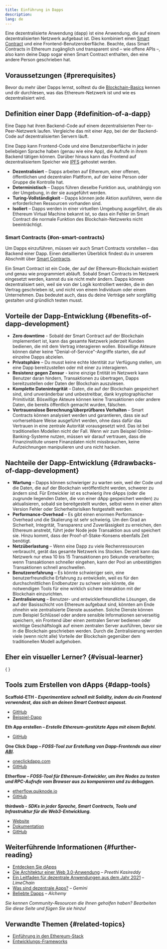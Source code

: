 ```yaml
---
title: Einführung in Dapps
description:
lang: de
---
```


Eine dezentralisierte Anwendung (dapp) ist eine Anwendung, die auf einem dezentralisierten Netzwerk aufgebaut ist. Dies kombiniert einen [Smart Contract](/developers/docs/smart-contracts/) und eine Frontend-Benutzeroberfläche. Beachte, dass Smart Contracts in Ethereum zugänglich und transparent sind – wie offene APIs –, also kann deine Dapp sogar einen Smart Contract enthalten, den eine andere Person geschrieben hat.

## Voraussetzungen \{#prerequisites}

Bevor du mehr über Dapps lernst, solltest du die [Blockchain-Basics](/developers/docs/intro-to-ethereum/) kennen und dir durchlesen, was das Ethereum-Netzwerk ist und wie es dezentralisiert wird.

## Definition einer Dapp \{#definition-of-a-dapp}

Eine Dapp hat ihren Backend-Code auf einem dezentralisierten Peer-to-Peer-Netzwerk laufen. Vergleiche das mit einer App, bei der der Backend-Code auf dezentralisierten Servern läuft.

Eine Dapp kann Frontend-Code und eine Benutzeroberfläche in jeder beliebigen Sprache haben (genau wie eine App), die Aufrufe in ihrem Backend tätigen können. Darüber hinaus kann das Frontend auf dezentralisiertem Speicher wie [IPFS](https://ipfs.io/) gehostet werden.

- **Dezentralisiert** – Dapps arbeiten auf Ethereum, einer offenen, öffentlichen und dezentralen Plattform, auf der keine Person oder Gruppe die Kontrolle hat.
- **Deterministisch** – Dapps führen dieselbe Funktion aus, unabhängig von der Umgebung, in der sie ausgeführt werden.
- **Turing-Vollständigkeit** – Dapps können jede Aktion ausführen, wenn die erforderlichen Ressourcen vorhanden sind.
- **Isoliert** – Dapps werden in einer virtuellen Umgebung ausgeführt, die als Ethereum Virtual Machine bekannt ist, so dass ein Fehler im Smart Contract die normale Funktion des Blockchain-Netzwerks nicht beeinträchtigt.

### Smart Contracts \{#on-smart-contracts}

Um Dapps einzuführen, müssen wir auch Smart Contracts vorstellen – das Backend einer Dapp. Einen detaillierten Überblick findest du in unserem Abschnitt über [Smart Contracts](/developers/docs/smart-contracts/).

Ein Smart Contract ist ein Code, der auf der Ethereum-Blockchain existiert und genau wie programmiert abläuft. Sobald Smart Contracts im Netzwerk eingesetzt werden, kannst du sie nicht mehr ändern. Dapps können dezentralisiert sein, weil sie von der Logik kontrolliert werden, die in den Vertrag geschrieben ist, und nicht von einem Individuum oder einem Unternehmen. Das bedeutet auch, dass du deine Verträge sehr sorgfältig gestalten und gründlich testen musst.

## Vorteile der Dapp-Entwicklung \{#benefits-of-dapp-development}

- **Zero downtime** - Sobald der Smart Contract auf der Blockchain implementiert ist, kann das gesamte Netzwerk jederzeit Kunden bedienen, die mit dem Vertrag interagieren wollen. Böswillige Akteure können daher keine "Denial-of-Service"-Angriffe starten, die auf einzelne Dapps abzielen.
- **Privatsphäre** – Du musst keine echte Identität zur Verfügung stellen, um eine Dapp bereitzustellen oder mit einer zu interagieren.
- **Resistenz gegen Zensur** - keine einzige Entität im Netzwerk kann Benutzer daran hindern, Transaktionen zu übertragen, Dapps bereitzustellen oder Daten der Blockchain auszulesen.
- **Komplette Datenintegrität** – Daten, die auf der Blockchain gespeichert sind, sind unveränderbar und unbestreitbar, dank kryptographischer Primitivität. Böswillige Akteure können keine Transaktionen oder andere Daten, die bereits öffentlich gemacht wurden, fälschen.
- **Vertrauenslose Berechnung/überprüfbares Verhalten** – Smart Contracts können analysiert werden und garantieren, dass sie auf vorhersehbare Weise ausgeführt werden, ohne dass dafür das Vertrauen in eine zentrale Autorität vorausgesetzt wird. Das ist bei traditionellen Modellen nicht der Fall. Wenn wir zum Beispiel Online-Banking-Systeme nutzen, müssen wir darauf vertrauen, dass die Finanzinstitute unsere Finanzdaten nicht missbrauchen, keine Aufzeichnungen manipulieren und uns nicht hacken.

## Nachteile der Dapp-Entwicklung \{#drawbacks-of-dapp-development}

- **Wartung** – Dapps können schwieriger zu warten sein, weil der Code und die Daten, die auf der Blockchain veröffentlicht werden, schwerer zu ändern sind. Für Entwickler ist es schwierig ihre dApps (oder die zugrunde liegenden Daten, die von einer dApp gespeichert werden) zu aktualisieren, sobald sie bereitgestellt wurden, selbst wenn in einer alten Version Fehler oder Sicherheitsrisiken festgestellt werden.
- **Performance-Overhead** – Es gibt einen enormen Performance-Overhead und die Skalierung ist sehr schwierig. Um den Grad an Sicherheit, Integrität, Transparenz und Zuverlässigkeit zu erreichen, den Ethereum anstrebt, führt jeder Node jede Transaktion aus und speichert sie. Hinzu kommt, dass der Proof-of-Stake-Konsens ebenfalls Zeit benötigt.
- **Netzüberlastung** – Wenn eine Dapp zu viele Rechenressourcen verbraucht, gerät das gesamte Netzwerk ins Stocken. Derzeit kann das Netzwerk nur etwa 10 bis 15 Transaktionen pro Sekunde verarbeiten; wenn Transaktionen schneller eingehen, kann der Pool an unbestätigten Transaktionen schnell anschwellen.
- **Benutzererfahrung** – Es könnte schwieriger sein, eine benutzerfreundliche Erfahrung zu entwickeln, weil es für den durchschnittlichen Endbenutzer zu schwer sein könnte, die notwendigen Tools für eine wirklich sichere Interaktion mit der Blockchain einzurichten.
- **Zentralisierung** – Benutzer- und entwicklerfreundliche Lösungen, die auf der Basisschicht von Ethereum aufgebaut sind, könnten am Ende ohnehin wie zentralisierte Dienste aussehen. Solche Dienste können zum Beispiel Schlüssel oder andere sensible Informationen serverseitig speichern, ein Frontend über einen zentralen Server bedienen oder wichtige Geschäftslogik auf einem zentralen Server ausführen, bevor sie in die Blockchain geschrieben werden. Durch die Zentralisierung werden viele (wenn nicht alle) Vorteile der Blockchain gegenüber dem traditionellen Modell aufgehoben.

## Eher ein visueller Lerner? \{#visual-learner}

{
<YouTube id="F50OrwV6Uk8" />
}

## Tools zum Erstellen von dApps \{#dapp-tools}

**Scaffold-ETH _- Experimentiere schnell mit Solidity, indem du ein Frontend verwendest, das sich an deinen Smart Contract anpasst._**

- [GitHub](https://github.com/austintgriffith/scaffold-eth)
- [Beispiel-Dapp](https://punkwallet.io/)

**Eth App erstellen _– Erstelle Ethereum-gestützte Apps mit einem Befehl._**

- [GitHub](https://github.com/paulrberg/create-eth-app)

**One Click Dapp _– FOSS-Tool zur Erstellung von Dapp-Frontends aus einer [ABI](/glossary/#abi)._**

- [oneclickdapp.com](https://oneclickdapp.com)
- [GitHub](https://github.com/oneclickdapp/oneclickdapp-v1)

**Etherflow _– FOSS-Tool für Ethereum-Entwickler, um ihre Nodes zu testen und RPC-Aufrufe vom Browser aus zu komponieren und zu debuggen._**

- [etherflow.quiknode.io](https://etherflow.quiknode.io/)
- [GitHub](https://github.com/abunsen/etherflow)

**thirdweb _- SDKs in jeder Sprache, Smart Contracts, Tools und Infrastruktur für die Web3-Entwicklung._**

- [Website](https://thirdweb.com/)
- [Dokumentation](https://portal.thirdweb.com/)
- [GitHub](https://github.com/thirdweb-dev/)

## Weiterführende Informationen \{#further-reading}

- [Entdecken Sie dApps](/dapps)
- [Die Architektur einer Web 3.0-Anwendung](https://www.preethikasireddy.com/post/the-architecture-of-a-web-3-0-application) – _Preethi Kasireddy_
- [Ein Leitfaden für dezentrale Anwendungen aus dem Jahr 2021](https://limechain.tech/blog/what-are-dapps-the-2021-guide/) – _LimeChain_
- [Was sind dezentrale Apps?](https://www.gemini.com/cryptopedia/decentralized-applications-defi-dapps) – _Gemini_
- [Beliebte Dapps](https://www.alchemy.com/dapps) – _Alchemy_

_Sie kennen Community-Resourcen die Ihnen geholfen haben? Bearbeiten Sie diese Seite und fügen Sie sie hinzu!_

## Verwandte Themen \{#related-topics}

- [Einführung in den Ethereum-Stack](/developers/docs/ethereum-stack/)
- [Entwicklungs-Frameworks](/developers/docs/frameworks/)
